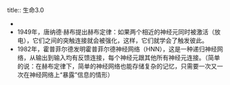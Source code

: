 title:: 生命3.0

-
- 1949年，唐纳德·赫布提出赫布定律：如果两个相近的神经元同时被激活（放电），它们之间的突触连接就会被强化，这样，它们就学会了触发彼此。
- 1982年，霍普菲尔德发明霍普菲尔德神经网络（HNN），这是一种递归神经网络，从输出到输入均有反馈连接，每个神经元跟其他所有神经元连接。（简单的说：在赫布定律下，简单的神经网络也能存储复杂的记忆，只需要一次又一次在神经网络上“暴露”信息的情形）
